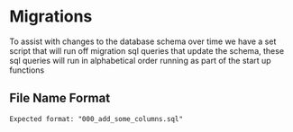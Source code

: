 # Migrations

To assist with changes to the database schema over time we have a set script that will
run off migration sql queries that update the schema, these sql queries will run in alphabetical
order running as part of the start up functions

## File Name Format

    Expected format: "000_add_some_columns.sql"